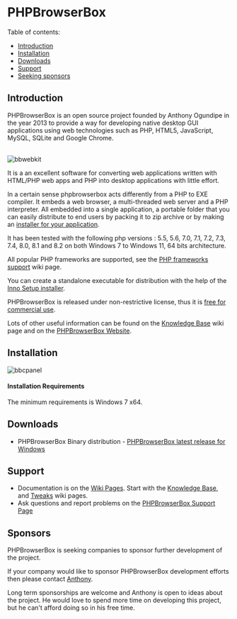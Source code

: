 # PHPBrowserBox

Table of contents:

- [Introduction](#introduction)
- [Installation](#installation)
- [Downloads](#downloads)
- [Support](#support)
- [Seeking sponsors](#sponsors)

## Introduction

PHPBrowserBox is an open source project founded by Anthony Ogundipe in the year 2013 to provide a way for developing native desktop GUI applications using web technologies such as PHP, HTML5, JavaScript, MySQL, SQLite and Google Chrome.

\
![bbwebkit](https://user-images.githubusercontent.com/948100/230798579-46094938-3ee3-4c5c-8673-98d343455043.png)


It is a an excellent software for converting web applications written with HTML/PHP web apps and PHP into desktop applications with little effort.

In a certain sense phpbrowserbox acts differently from a PHP to EXE compiler. It embeds a web browser, a multi-threaded web server and a PHP interpreter.
All embedded into a single application, a portable folder that you can easily distribute to end users by packing it to zip archive or by making an [installer for your application](../../wiki/Knowledge-Base#application-installer).

It has been tested with the following php versions :  5.5, 5.6, 7.0, 7.1, 7.2, 7.3, 7.4, 8.0, 8.1 and 8.2 on both Windows 7 to Windows 11, 64 bits architecture.

All popular PHP frameworks are supported, see the [PHP frameworks support](../../wiki/PHP-frameworks-support) wiki page.

You can create a standalone executable for distribution with the help of the [Inno Setup installer](../../wiki/Knowledge-Base#application-installer).

PHPBrowserBox is released under non-restrictive license, thus it is [free for commercial use](../../wiki/Knowledge-Base#can-i-use-php-desktop-in-a-commercial-closed-sourced-project).

Lots of other useful information can be found on the
[Knowledge Base](../../wiki/Knowledge-Base) wiki page and on the
[PHPBrowserBox Website](https://phpbrowserbox.com).

## Installation

![bbcpanel](https://user-images.githubusercontent.com/948100/230798630-a267ef9e-411a-47ff-a5ea-ef1e14363744.png)

#### Installation Requirements

The minimum requirements is Windows 7 x64.

## Downloads

- PHPBrowserBox Binary distribution - [PHPBrowserBox latest release for Windows](https://github.com/dhtml/phpbrowserbox/releases/latest)


## Support

- Documentation is on the [Wiki Pages](../../wiki). Start with the
  [Knowledge Base](../../wiki/Knowledge-Base), and [Tweaks](../../wiki/Tweaks)
  wiki pages.
- Ask questions and report problems on the
  [PHPBrowserBox Support Page](https://web.facebook.com/phpbrowserbox)

## Sponsors

PHPBrowserBox is seeking companies to sponsor further development of the project.

If your company would like to sponsor PHPBrowserBox development efforts
then please contact [Anthony](https://www.linkedin.com/in/anthonyogundipe/).

Long term sponsorships are welcome and Anthony is open to ideas about the project.
He would love to spend more time on developing this project, but he can't afford doing so in his free time.
